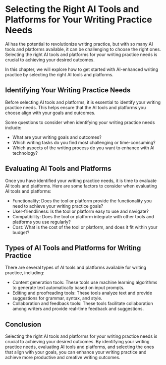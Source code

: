 Selecting the Right AI Tools and Platforms for Your Writing Practice Needs
========================================================================================================================================

AI has the potential to revolutionize writing practice, but with so many AI tools and platforms available, it can be challenging to choose the right ones. Selecting the right AI tools and platforms for your writing practice needs is crucial to achieving your desired outcomes.

In this chapter, we will explore how to get started with AI-enhanced writing practice by selecting the right AI tools and platforms.

Identifying Your Writing Practice Needs
---------------------------------------

Before selecting AI tools and platforms, it is essential to identify your writing practice needs. This helps ensure that the AI tools and platforms you choose align with your goals and outcomes.

Some questions to consider when identifying your writing practice needs include:

* What are your writing goals and outcomes?
* Which writing tasks do you find most challenging or time-consuming?
* Which aspects of the writing process do you want to enhance with AI technology?

Evaluating AI Tools and Platforms
---------------------------------

Once you have identified your writing practice needs, it is time to evaluate AI tools and platforms. Here are some factors to consider when evaluating AI tools and platforms:

* Functionality: Does the tool or platform provide the functionality you need to achieve your writing practice goals?
* User-friendliness: Is the tool or platform easy to use and navigate?
* Compatibility: Does the tool or platform integrate with other tools and platforms you use regularly?
* Cost: What is the cost of the tool or platform, and does it fit within your budget?

Types of AI Tools and Platforms for Writing Practice
----------------------------------------------------

There are several types of AI tools and platforms available for writing practice, including:

* Content generation tools: These tools use machine learning algorithms to generate text automatically based on input prompts.
* Editing and proofreading tools: These tools analyze text and provide suggestions for grammar, syntax, and style.
* Collaboration and feedback tools: These tools facilitate collaboration among writers and provide real-time feedback and suggestions.

Conclusion
----------

Selecting the right AI tools and platforms for your writing practice needs is crucial to achieving your desired outcomes. By identifying your writing practice needs, evaluating AI tools and platforms, and selecting the ones that align with your goals, you can enhance your writing practice and achieve more productive and creative writing outcomes.
